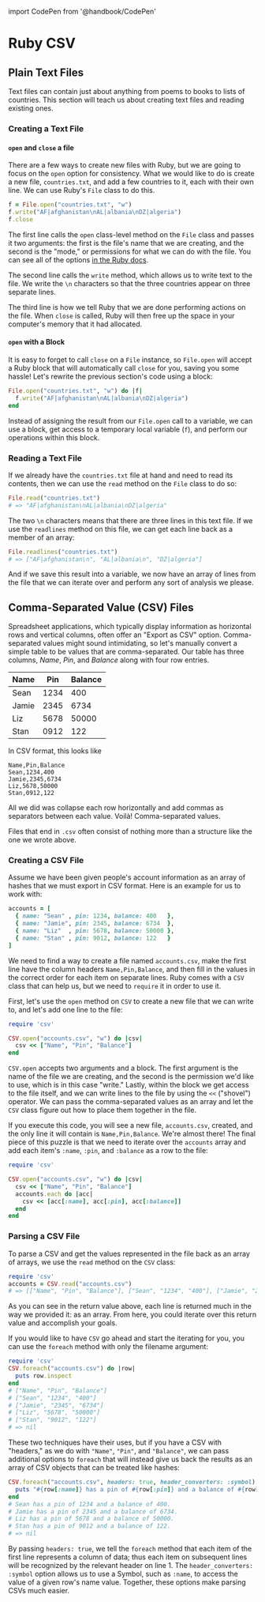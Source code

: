 import CodePen from '@handbook/CodePen'

# Ruby CSV

## Plain Text Files

Text files can contain just about anything from poems to books to lists of countries. This section will teach us about creating text files and reading existing ones.

### Creating a Text File

#### `open` and `close` a file

There are a few ways to create new files with Ruby, but we are going to focus on the `open` option for consistency. What we would like to do is create a new file, `countries.txt`, and add a few countries to it, each with their own line. We can use Ruby's `File` class to do this.

```ruby
f = File.open("countries.txt", "w")
f.write("AF|afghanistan\nAL|albania\nDZ|algeria")
f.close
```

The first line calls the `open` class-level method on the `File` class and passes it two arguments: the first is the file's name that we are creating, and the second is the "mode," or permissions for what we can do with the file. You can see all of the options [in the Ruby docs](http://ruby-doc.org/core-2.2.0/IO.html#method-c-new-label-IO+Open+Mode).

The second line calls the `write` method, which allows us to write text to the file. We write the `\n` characters so that the three countries appear on three separate lines.

The third line is how we tell Ruby that we are done performing actions on the file. When `close` is called, Ruby will then free up the space in your computer's memory that it had allocated.

#### `open` with a Block

It is easy to forget to call `close` on a `File` instance, so `File.open` will accept a Ruby block that will automatically call `close` for you, saving you some hassle! Let's rewrite the previous section's code using a block:

```ruby
File.open("countries.txt", "w") do |f|
  f.write("AF|afghanistan\nAL|albania\nDZ|algeria")
end
```

Instead of assigning the result from our `File.open` call to a variable, we can use a block, get access to a temporary local variable (`f`), and perform our operations within this block.

### Reading a Text File

If we already have the `countries.txt` file at hand and need to read its contents, then we can use the `read` method on the `File` class to do so:

```ruby
File.read("countries.txt")
# => "AF|afghanistan\nAL|albania\nDZ|algeria"
```

The two `\n` characters means that there are three lines in this text file. If we use the `readlines` method on this file, we can get each line back as a member of an array:

```ruby
File.readlines("countries.txt")
# => ["AF|afghanistan\n", "AL|albania\n", "DZ|algeria"]
```

And if we save this result into a variable, we now have an array of lines from the file that we can iterate over and perform any sort of analysis we please.

## Comma-Separated Value (CSV) Files

Spreadsheet applications, which typically display information as horizontal rows and vertical columns, often offer an "Export as CSV" option. Comma-separated values might sound intimidating, so let's manually convert a simple table to be values that are comma-separated. Our table has three columns, _Name_, _Pin_, and _Balance_ along with four row entries.

| Name  | Pin  | Balance |
| ----- | ---- | ------- |
| Sean  | 1234 | 400     |
| Jamie | 2345 | 6734    |
| Liz   | 5678 | 50000   |
| Stan  | 0912 | 122     |

In CSV format, this looks like

```
Name,Pin,Balance
Sean,1234,400
Jamie,2345,6734
Liz,5678,50000
Stan,0912,122
```

All we did was collapse each row horizontally and add commas as separators between each value. Voilà! Comma-separated values.

Files that end in `.csv` often consist of nothing more than a structure like the one we wrote above.

### Creating a CSV File

Assume we have been given people's account information as an array of hashes that we must export in CSV format. Here is an example for us to work with:

```ruby
accounts = [
  { name: "Sean" , pin: 1234, balance: 400   },
  { name: "Jamie", pin: 2345, balance: 6734  },
  { name: "Liz"  , pin: 5678, balance: 50000 },
  { name: "Stan" , pin: 9012, balance: 122   }
]
```

We need to find a way to create a file named `accounts.csv`, make the first line have the column headers `Name,Pin,Balance`, and then fill in the values in the correct order for each item on separate lines. Ruby comes with a `CSV` class that can help us, but we need to `require` it in order to use it.

First, let's use the `open` method on `CSV` to create a new file that we can write to, and let's add one line to the file:

```ruby
require 'csv'

CSV.open("accounts.csv", "w") do |csv|
  csv << ["Name", "Pin", "Balance"]
end
```

`CSV.open` accepts two arguments and a block. The first argument is the name of the file we are creating, and the second is the permission we'd like to use, which is in this case "write." Lastly, within the block we get access to the file itself, and we can write lines to the file by using the `<<` ("shovel") operator. We can pass the comma-separated values as an array and let the `CSV` class figure out how to place them together in the file.

If you execute this code, you will see a new file, `accounts.csv`, created, and the only line it will contain is `Name,Pin,Balance`. We're almost there! The final piece of this puzzle is that we need to iterate over the `accounts` array and add each item's `:name`, `:pin`, and `:balance` as a row to the file:

```ruby
require 'csv'

CSV.open("accounts.csv", "w") do |csv|
  csv << ["Name", "Pin", "Balance"]
  accounts.each do |acc|
    csv << [acc[:name], acc[:pin], acc[:balance]]
  end
end
```

### Parsing a CSV File

To parse a CSV and get the values represented in the file back as an array of arrays, we use the `read` method on the `CSV` class:

```ruby
require 'csv'
accounts = CSV.read("accounts.csv")
# => [["Name", "Pin", "Balance"], ["Sean", "1234", "400"], ["Jamie", "2345", "6734"], ["Liz", "5678", "50000"], ["Stan", "9012", "122"]]
```

As you can see in the return value above, each line is returned much in the way we provided it: as an array. From here, you could iterate over this return value and accomplish your goals.

If you would like to have `CSV` go ahead and start the iterating for you, you can use the `foreach` method with only the filename argument:

```ruby
require 'csv'
CSV.foreach("accounts.csv") do |row|
  puts row.inspect
end
# ["Name", "Pin", "Balance"]
# ["Sean", "1234", "400"]
# ["Jamie", "2345", "6734"]
# ["Liz", "5678", "50000"]
# ["Stan", "9012", "122"]
# => nil
```

These two techniques have their uses, but if you have a CSV with "headers," as we do with `"Name"`, `"Pin"`, and `"Balance"`, we can pass additional options to `foreach` that will instead give us back the results as an array of CSV objects that can be treated like hashes:

```ruby
CSV.foreach("accounts.csv", headers: true, header_converters: :symbol) do |row|
  puts "#{row[:name]} has a pin of #{row[:pin]} and a balance of #{row[:balance]}."
end
# Sean has a pin of 1234 and a balance of 400.
# Jamie has a pin of 2345 and a balance of 6734.
# Liz has a pin of 5678 and a balance of 50000.
# Stan has a pin of 9012 and a balance of 122.
# => nil
```

By passing `headers: true`, we tell the `foreach` method that each item of the first line represents a column of data; thus each item on subsequent lines will be recognized by the relevant header on line 1. The `header_converters: :symbol` option allows us to use a Symbol, such as `:name`, to access the value of a given row's name value. Together, these options make parsing CSVs much easier.
